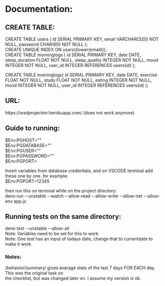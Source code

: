 <h1>Documentation:</h1>

<h2>CREATE TABLE:</h2>

CREATE TABLE users (
  id SERIAL PRIMARY KEY,
  email VARCHAR(320) NOT NULL,
  password CHAR(60) NOT NULL
);
<br>
CREATE UNIQUE INDEX ON users((lower(email)));
<br>
CREATE TABLE morninglogs (
  id SERIAL PRIMARY KEY,
  date DATE,
  sleep_duration FLOAT NOT NULL,
  sleep_quality INTEGER NOT NULL,
  mood INTEGER NOT NULL,
  user_id INTEGER REFERENCES users(id)
);
<br>

CREATE TABLE eveninglogs(
  id SERIAL PRIMARY KEY,
  date DATE,
  exercise FLOAT NOT NULL,
  study FLOAT NOT NULL,
  eating INTEGER NOT NULL,
  mood INTEGER NOT NULL,
  user_id INTEGER REFERENCES users(id)
);

<h2>URL:</h2>
https://wsdprojectmr.herokuapp.com/ (does not work anymore)

<h2>Guide to running:</h2>
$Env:PGHOST=""<br>
$Env:PGDATABASE=""<br>
$Env:PGUSER=""<br>
$Env:PGPASSWORD=""<br>
$Env:PGPORT=<br>

Insert variables from database credentials, and on VSCODE terminal add these one by one. for example:<br>
$Env:PGPORT=12345<br>

then run this on terminal while on the project directory:<br>
deno run --unstable --watch --allow-read --allow-write --allow-net --allow-env app.js<br>

<h2>Running tests on the same directory:</h2>
deno test --unstable --allow-all<br>
Note: Variables need to be set for this to work<br>
Note: One test has an input of todays date, change that to currentdate to make it work<br>


<h3>Notes:</h3>
/behavior/summary/ gives avarage stats of the last 7 days FOR EACH day. This was the original task on<br>
the checklist, but was changed later on. I assume my version is ok.<br>



